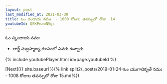 ```yaml
---
layout: post
last_modified_at: 2021-03-30
title: ఓం దండాయ నమః  - 1008 రోజుల తపస్సులో రోజు  14
youtubeId: QEKPeawNVgs
---
```

 
 
 ఓం స్కందాయ నమః  
 
 -  లార్డ్ సుబ్రహ్మణ్య రూపంలో ఎవరు ఉన్నారు 
 
  
 
  
 
 
 
 
 
 


{% include youtubePlayer.html id=page.youtubeId %}
 
[Next]({{ site.baseurl }}{% link  split2/_posts/2019-01-24-ఓం యుగాదికృతే నమః   - 1008 రోజుల తపస్సులో రోజు  15.md%})
 
